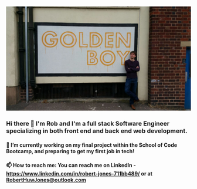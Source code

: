 
![alt text](https://github.com/RobertHJones/RobertHJones/blob/main/Golden.jpg?raw=true)

### Hi there 👋 I'm Rob and I'm a full stack Software Engineer specializing in both front end and back end web development.


#### 🔭 I’m currently working on my final project within the School of Code Bootcamp, and preparing to get my first job in tech!

#### 📫 How to reach me: You can reach me on LinkedIn - https://www.linkedin.com/in/robert-jones-711bb489/ or at RobertHuwJones@outlook.com

<!--
**RobertHJones/RobertHJones** is a ✨ _special_ ✨ repository because its `README.md` (this file) appears on your GitHub profile.

Here are some ideas to get you started:

- 🌱 I’m currently learning Python, TypeScript, Docker and SuperTest.
- 👯 I’m looking to collaborate on ...
- 🤔 I’m looking for help with ...
- 💬 Ask me about ...
Include personal portfolio once it's more finished
- 😄 Pronouns: ...
- ⚡ Fun fact: ...
-->
